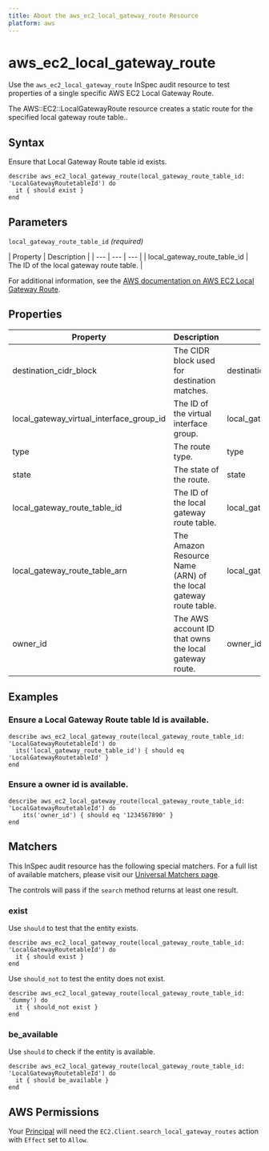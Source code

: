 ```yaml
---
title: About the aws_ec2_local_gateway_route Resource
platform: aws
---
```


# aws_ec2_local_gateway_route

Use the `aws_ec2_local_gateway_route` InSpec audit resource to test properties of a single specific AWS EC2 Local Gateway Route.

The AWS::EC2::LocalGatewayRoute resource creates a static route for the specified local gateway route table..

## Syntax

Ensure that Local Gateway Route table id exists.

    describe aws_ec2_local_gateway_route(local_gateway_route_table_id: 'LocalGatewayRoutetableId') do
      it { should exist }
    end

## Parameters

`local_gateway_route_table_id` _(required)_

| Property | Description |
| --- | --- | --- |
| local_gateway_route_table_id | The ID of the local gateway route table. |

For additional information, see the [AWS documentation on AWS EC2 Local Gateway Route](https://docs.aws.amazon.com/AWSCloudFormation/latest/UserGuide/aws-resource-ec2-localgatewayroute.html).

## Properties

| Property | Description | Field | 
| --- | --- | --- |
| destination_cidr_block | The CIDR block used for destination matches.| destination_cidr_block |
| local_gateway_virtual_interface_group_id | The ID of the virtual interface group. | local_gateway_virtual_interface_group_id |
| type | The route type. | type |
| state | The state of the route. | state |
| local_gateway_route_table_id | The ID of the local gateway route table. | local_gateway_route_table_id |
| local_gateway_route_table_arn | The Amazon Resource Name (ARN) of the local gateway route table. | local_gateway_route_table_arn |
| owner_id | The AWS account ID that owns the local gateway route. | owner_id |

## Examples

### Ensure a Local Gateway Route table Id is available.
    describe aws_ec2_local_gateway_route(local_gateway_route_table_id: 'LocalGatewayRoutetableId') do
      its('local_gateway_route_table_id') { should eq 'LocalGatewayRoutetableId' }
    end

### Ensure a owner id is available.
    describe aws_ec2_local_gateway_route(local_gateway_route_table_id: 'LocalGatewayRoutetableId') do
        its('owner_id') { should eq '1234567890' }
    end

## Matchers

This InSpec audit resource has the following special matchers. For a full list of available matchers, please visit our [Universal Matchers page](https://www.inspec.io/docs/reference/matchers/).

The controls will pass if the `search` method returns at least one result.

### exist

Use `should` to test that the entity exists.

    describe aws_ec2_local_gateway_route(local_gateway_route_table_id: 'LocalGatewayRoutetableId') do
      it { should exist }
    end

Use `should_not` to test the entity does not exist.

    describe aws_ec2_local_gateway_route(local_gateway_route_table_id: 'dummy') do
      it { should_not exist }
    end

### be_available

Use `should` to check if the entity is available.

    describe aws_ec2_local_gateway_route(local_gateway_route_table_id: 'LocalGatewayRoutetableId') do
      it { should be_available }
    end

## AWS Permissions

Your [Principal](https://docs.aws.amazon.com/IAM/latest/UserGuide/intro-structure.html#intro-structure-principal) will need the `EC2.Client.search_local_gateway_routes` action with `Effect` set to `Allow`.